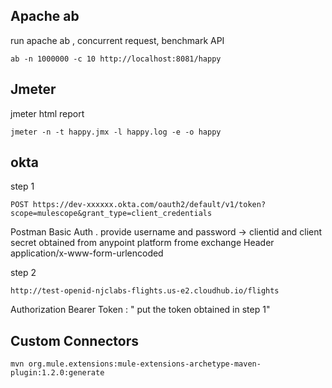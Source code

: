## Apache ab
run apache ab , concurrent request, benchmark API
```
ab -n 1000000 -c 10 http://localhost:8081/happy
```

## Jmeter
jmeter html report
```
jmeter -n -t happy.jmx -l happy.log -e -o happy
```

## okta

step 1
```
POST https://dev-xxxxxx.okta.com/oauth2/default/v1/token?scope=mulescope&grant_type=client_credentials
```
Postman Basic Auth . provide username and password -> clientid and client secret obtained from anypoint platform frome exchange
Header application/x-www-form-urlencoded

step 2
```
http://test-openid-njclabs-flights.us-e2.cloudhub.io/flights
```
Authorization Bearer Token : " put the token obtained in step 1"


## Custom Connectors

```
mvn org.mule.extensions:mule-extensions-archetype-maven-plugin:1.2.0:generate
```

